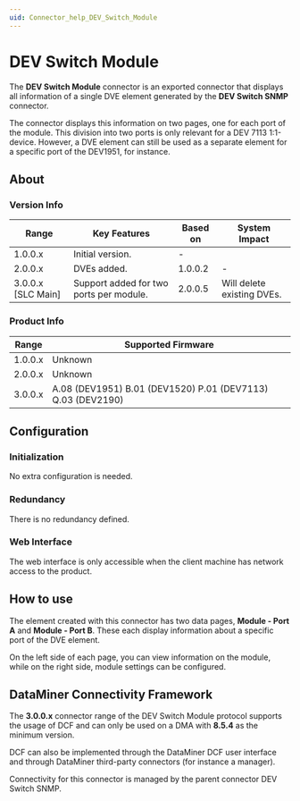 ```yaml
---
uid: Connector_help_DEV_Switch_Module
---
```


# DEV Switch Module

The **DEV Switch Module** connector is an exported connector that displays all information of a single DVE element generated by the **DEV Switch SNMP** connector.

The connector displays this information on two pages, one for each port of the module. This division into two ports is only relevant for a DEV 7113 1:1-device. However, a DVE element can still be used as a separate element for a specific port of the DEV1951, for instance.

## About

### Version Info

| **Range**            | **Key Features**                        | **Based on** | **System Impact**          |
|----------------------|-----------------------------------------|--------------|----------------------------|
| 1.0.0.x              | Initial version.                        | \-           |                            |
| 2.0.0.x              | DVEs added.                             | 1.0.0.2      | \-                         |
| 3.0.0.x \[SLC Main\] | Support added for two ports per module. | 2.0.0.5      | Will delete existing DVEs. |

### Product Info

| **Range** | **Supported Firmware**                                      |
|-----------|-------------------------------------------------------------|
| 1.0.0.x   | Unknown                                                     |
| 2.0.0.x   | Unknown                                                     |
| 3.0.0.x   | A.08 (DEV1951) B.01 (DEV1520) P.01 (DEV7113) Q.03 (DEV2190) |

## Configuration

### Initialization

No extra configuration is needed.

### Redundancy

There is no redundancy defined.

### Web Interface

The web interface is only accessible when the client machine has network access to the product.

## How to use

The element created with this connector has two data pages, **Module - Port A** and **Module - Port B**. These each display information about a specific port of the DVE element.

On the left side of each page, you can view information on the module, while on the right side, module settings can be configured.

## DataMiner Connectivity Framework

The **3.0.0.x** connector range of the DEV Switch Module protocol supports the usage of DCF and can only be used on a DMA with **8.5.4** as the minimum version.

DCF can also be implemented through the DataMiner DCF user interface and through DataMiner third-party connectors (for instance a manager).

Connectivity for this connector is managed by the parent connector DEV Switch SNMP.
